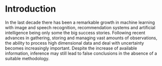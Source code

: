 # Introduction

In the last decade there has been a remarkable growth in machine learning with image and speech recognition, recommendation systems and artificial intelligence being only some the big success stories. Following recent advances in gathering, storing and managing vast amounts of observations, the ability to process high dimensional data and deal with uncertainty becomes increasingly important. Despite the increase of available information, inference may still lead to false conclusions in the absence of a suitable methodology.
